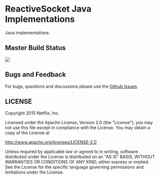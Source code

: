 # ReactiveSocket Java Implementations

Java implementations.

## Master Build Status

<a href='https://travis-ci.org/ReactiveSocket/reactivesocket-java-impl/builds'><img src='https://travis-ci.org/ReactiveSocket/reactivesocket-java-impl.svg?branch=master'></a>

## Bugs and Feedback

For bugs, questions and discussions please use the [Github Issues](https://github.com/ReactiveSocket/reactivesocket-java-impl/issues).


## LICENSE

Copyright 2015 Netflix, Inc.

Licensed under the Apache License, Version 2.0 (the "License");
you may not use this file except in compliance with the License.
You may obtain a copy of the License at

<http://www.apache.org/licenses/LICENSE-2.0>

Unless required by applicable law or agreed to in writing, software
distributed under the License is distributed on an "AS IS" BASIS,
WITHOUT WARRANTIES OR CONDITIONS OF ANY KIND, either express or implied.
See the License for the specific language governing permissions and
limitations under the License.
